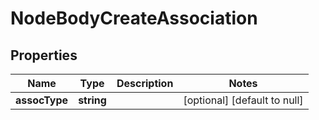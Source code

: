 # NodeBodyCreateAssociation

## Properties
Name | Type | Description | Notes
------------ | ------------- | ------------- | -------------
**assocType** | **string** |  | [optional] [default to null]



